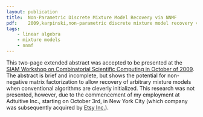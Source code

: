 ```yaml
---
layout: publication
title:  Non-Parametric Discrete Mixture Model Recovery via NNMF
pdf:    2009,karpinski,non-parametric discrete mixture model recovery via nonnegative matrix factorization.pdf
tags:
    - linear algebra
    - mixture models
    - nnmf
---
```


This two-page extended abstract was accepted to be presented at the [SIAM Workshop on Combinatorial Scientific Computing in October of 2009](http://www.siam.org/meetings/csc09/). The abstract is brief and incomplete, but shows the potential for non-negative matrix factorization to allow recovery of arbitrary mixture models when conventional algorithms are cleverly initialized. This research was not presented, however, due to the commencement of my employment at Adtuitive Inc., starting on October 3rd, in New York City (which company was subsequently acquired by [Etsy Inc.](http://www.etsy.com/)).
